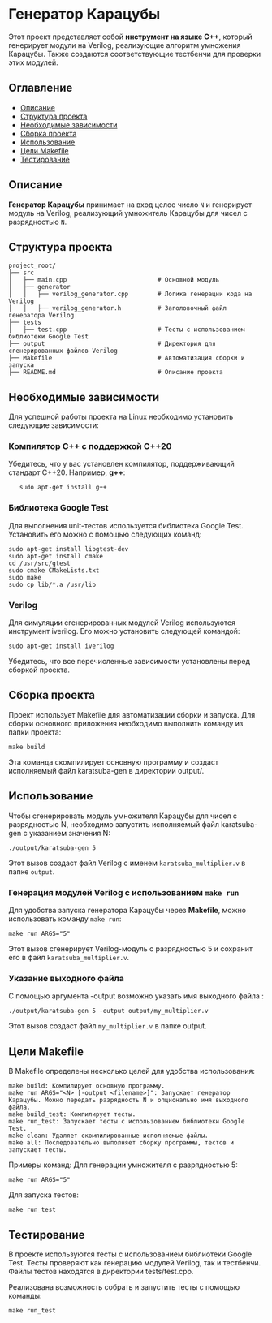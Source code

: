 # Генератор Карацубы

Этот проект представляет собой **инструмент на языке C++**, который генерирует модули на Verilog, реализующие алгоритм умножения Карацубы. Также создаются соответствующие тестбенчи для проверки этих модулей.

## Оглавление

- [Описание](#описание)
- [Структура проекта](#структура-проекта)
- [Необходимые зависимости](#необходимые-зависимости)
- [Сборка проекта](#сборка-проекта)
- [Использование](#использование)
- [Цели Makefile](#цели-makefile)
- [Тестирование](#тестирование)

## Описание

**Генератор Карацубы** принимает на вход целое число `N` и генерирует модуль на Verilog, реализующий умножитель Карацубы для чисел с разрядностью `N`.


## Структура проекта

```
project_root/
├── src
│   ├── main.cpp                         # Основной модуль
│   ├── generator
│   │   ├── verilog_generator.cpp        # Логика генерации кода на Verilog
│   │   ├── verilog_generator.h          # Заголовочный файл генератора Verilog
├── tests
│   ├── test.cpp                         # Тесты с использованием библиотеки Google Test
├── output                               # Директория для сгенерированных файлов Verilog
├── Makefile                             # Автоматизация сборки и запуска
├── README.md                            # Описание проекта

```
## Необходимые зависимости

Для успешной работы проекта на Linux необходимо установить следующие зависимости:

### Компилятор C++ с поддержкой C++20
Убедитесь, что у вас установлен компилятор, поддерживающий стандарт C++20. Например, **g++**:
```
   sudo apt-get install g++
```
### Библиотека Google Test
Для выполнения unit-тестов используется библиотека Google Test. Установить его можно с помощью следующих команд:

```
sudo apt-get install libgtest-dev
sudo apt-get install cmake
cd /usr/src/gtest
sudo cmake CMakeLists.txt
sudo make
sudo cp lib/*.a /usr/lib
```
### Verilog 
Для симуляции сгенерированных модулей Verilog используются инструмент iverilog. Его можно установить следующей командой:

```
sudo apt-get install iverilog
```

Убедитесь, что все перечисленные зависимости установлены перед сборкой проекта.

## Сборка проекта
Проект использует Makefile для автоматизации сборки и запуска. Для сборки основного приложения необходимо выполнить команду из папки проекта:
```
make build
```
Эта команда скомпилирует основную программу и создаст исполняемый файл karatsuba-gen в директории output/.
## Использование

Чтобы сгенерировать модуль умножителя Карацубы для чисел с разрядностью N, необходимо запустить исполняемый файл karatsuba-gen с указанием значения N:

```
./output/karatsuba-gen 5
```

Этот вызов создаст файл Verilog с именем `karatsuba_multiplier.v` в папке `output`.

### Генерация модулей Verilog с использованием `make run`

Для удобства запуска генератора Карацубы через **Makefile**, можно использовать команду `make run`:

```
make run ARGS="5"
```
Этот вызов сгенерирует Verilog-модуль с разрядностью 5 и сохранит его в файл `karatsuba_multiplier.v`.

### Указание выходного файла
С помощью аргумента -output возможно указать имя выходного файла :

```
./output/karatsuba-gen 5 -output output/my_multiplier.v
```
Этот вызов создаст файл `my_multiplier.v` в папке output.

## Цели Makefile
В Makefile определены несколько целей для удобства использования:
```
make build: Компилирует основную программу.
make run ARGS="<N> [-output <filename>]": Запускает генератор Карацубы. Можно передать разрядность N и опционально имя выходного файла.
make build_test: Компилирует тесты.
make run_test: Запускает тесты с использованием библиотеки Google Test.
make clean: Удаляет скомпилированные исполняемые файлы.
make all: Последовательно выполняет сборку программы, тестов и запускает тесты.
```
Примеры команд:
Для генерации умножителя с разрядностью 5:
```
make run ARGS="5"
```
Для запуска тестов:
```
make run_test
```
## Тестирование
В проекте используются тесты с использованием библиотеки Google Test. Тесты проверяют как генерацию модулей Verilog, так и тестбенчи. Файлы тестов находятся в директории tests/test.cpp.

Реализована возможность собрать и запустить тесты с помощью команды:
```
make run_test
```
